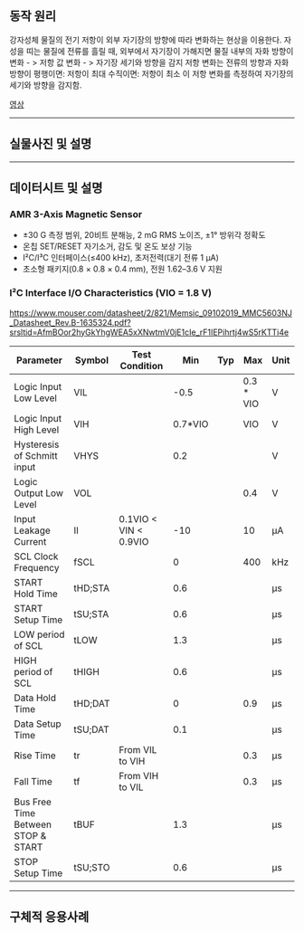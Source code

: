 ## 동작 원리
강자성체 물질의 전기 저항이 외부 자기장의 방향에 따라 변화하는 현상을 이용한다.
자성을 띠는 물질에 전류를 흘릴 때, 외부에서 자기장이 가해지면 물질 내부의
자화 방향이 변화 - > 저항 값 변화 - > 자기장 세기와 방향을 감지
저항 변화는 전류의 방향과 자화 방향이
평행이면: 저항이 최대
수직이면: 저항이 최소
이 저항 변화를 측정하여 자기장의 세기와 방향을 감지함.  

[영상]() 

---

## 실물사진 및 설명

---

##  데이터시트 및 설명

### AMR 3-Axis Magnetic Sensor

- ±30 G 측정 범위, 20비트 분해능, 2 mG RMS 노이즈, ±1° 방위각 정확도  
- 온칩 SET/RESET 자기소거, 감도 및 온도 보상 기능  
- I²C/I³C 인터페이스(≤400 kHz), 초저전력(대기 전류 1 μA)  
- 초소형 패키지(0.8 × 0.8 × 0.4 mm), 전원 1.62–3.6 V 지원  
 

### I²C Interface I/O Characteristics (VIO = 1.8 V)
https://www.mouser.com/datasheet/2/821/Memsic_09102019_MMC5603NJ_Datasheet_Rev.B-1635324.pdf?srsltid=AfmBOor2hyGkYhgWEA5xXNwtmV0jE1cIe_rF1IEPihrtj4wS5rKTTi4e

| Parameter                          | Symbol   | Test Condition                  | Min   | Typ | Max        | Unit |
|-----------------------------------|----------|---------------------------------|-------|-----|------------|------|
| Logic Input Low Level             | VIL      |                                 | -0.5  |     | 0.3 * VIO  | V    |
| Logic Input High Level            | VIH      |                                 | 0.7*VIO |   | VIO        | V    |
| Hysteresis of Schmitt input       | VHYS     |                                 | 0.2   |     |            | V    |
| Logic Output Low Level            | VOL      |                                 |       |     | 0.4        | V    |
| Input Leakage Current             | II       | 0.1VIO < VIN < 0.9VIO           | -10   |     | 10         | μA   |
| SCL Clock Frequency               | fSCL     |                                 | 0     |     | 400        | kHz  |
| START Hold Time                   | tHD;STA  |                                 | 0.6   |     |            | μs   |
| START Setup Time                  | tSU;STA  |                                 | 0.6   |     |            | μs   |
| LOW period of SCL                 | tLOW     |                                 | 1.3   |     |            | μs   |
| HIGH period of SCL                | tHIGH    |                                 | 0.6   |     |            | μs   |
| Data Hold Time                    | tHD;DAT  |                                 | 0     |     | 0.9        | μs   |
| Data Setup Time                   | tSU;DAT  |                                 | 0.1   |     |            | μs   |
| Rise Time                         | tr       | From VIL to VIH                 |       |     | 0.3        | μs   |
| Fall Time                         | tf       | From VIH to VIL                 |       |     | 0.3        | μs   |
| Bus Free Time Between STOP & START| tBUF     |                                 | 1.3   |     |            | μs   |
| STOP Setup Time                   | tSU;STO  |                                 | 0.6   |     |            | μs   |

---
  
## 구체적 응용사례


 

